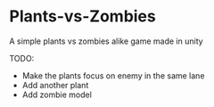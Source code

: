 # Plants-vs-Zombies
 A simple plants vs zombies alike game made in unity


TODO: 
- Make the plants focus on enemy in the same lane
- Add another plant
- Add zombie model